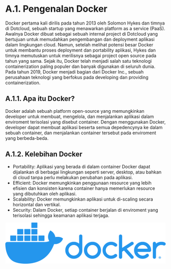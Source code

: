 # A.1. Pengenalan Docker

Docker pertama kali dirilis pada tahun 2013 oleh Solomon Hykes dan timnya di Dotcloud, sebuah startup yang menawarkan platform as a service (PaaS). Awalnya Docker dibuat sebagai sebuah internal project di Dotcloud yang bertujuan untuk memudahkan pengembangan dan deployment aplikasi dalam lingkungan cloud. Namun, setelah melihat potensi besar Docker untuk membantu proses deployment dan portability aplikasi, Hykes dan timnya memutuskan untuk merilisnya sebagai project open source pada tahun yang sama. Sejak itu, Docker telah menjadi salah satu teknologi containerization paling populer dan banyak digunakan di seluruh dunia. Pada tahun 2019, Docker menjadi bagian dari Docker Inc., sebuah perusahaan teknologi yang berfokus pada developing dan providing containerization.

## A.1.1. Apa itu Docker?

Docker adalah sebuah platform open-source yang memungkinkan developer untuk membuat, mengelola, dan menjalankan aplikasi dalam enviroment terisolasi yang disebut container. Dengan menggunakan Docker, developer dapat membuat aplikasi beserta semua depedencynya ke dalam sebuah container, dan menjalankan container tersebut pada enviroment yang berbeda-beda.

## A.1.2. Kelebihan Docker

- Portability: Aplikasi yang berada di dalam container Docker dapat dijalankan di berbagai lingkungan seperti server, desktop, atau bahkan di cloud tanpa perlu melakukan perubahan pada aplikasi.
- Efficient: Docker memungkinkan penggunaan resource yang lebih efisien dan konsisten karena container hanya memerlukan resource yang dibutuhkan oleh aplikasi.
- Scalability: Docker memungkinkan aplikasi untuk di-scaling secara horizontal dan vertikal.
- Security: Dalam Docker, setiap container berjalan di enviroment yang terisolasi sehingga keamanan aplikasi terjaga.

![Docker Logo](images/A_introduction_docker_logo.png)